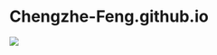 # Chengzhe-Feng.github.io
<img src="https://github.com/Chengzhe-Feng/Chengzhe-Feng.github.io/blob/main/o2ie75OFdk.png?raw=true">
